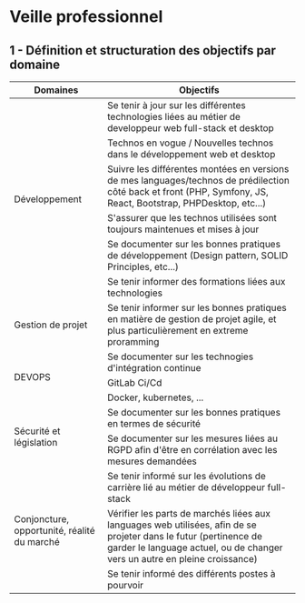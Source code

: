 # **Veille professionnel**

## 1 - Définition et structuration des objectifs par domaine

<table>
  <thead>
    <tr>
      <th>Domaines</th>
      <th>Objectifs</th>
    </tr>
  </thead>
  <tbody>
    <tr>
      <td rowspan="6">Développement</td>
      <td>Se tenir à jour sur les différentes technologies liées au métier de developpeur web full-stack et desktop</td>
    </tr>
    <tr>
      <td>Technos en vogue / Nouvelles technos dans le développement web et desktop</td>
    </tr>
    <tr>
      <td>Suivre les différentes montées en versions de mes languages/technos de prédilection côté back et front (PHP, Symfony, JS, React, Bootstrap, PHPDesktop, etc...)</td>
    </tr>
    <tr>
      <td>S'assurer que les technos utilisées sont toujours maintenues et mises à jour</td>
    </tr>
    <tr>
      <td>Se documenter sur les bonnes pratiques de développement (Design pattern, SOLID Principles, etc...)</td>
    </tr>
    <tr>
      <td>Se tenir informer des formations liées aux technologies</td>
    </tr>
    <tr>
      <td>Gestion de projet</td>
      <td>Se tenir informer sur les bonnes pratiques en matière de gestion de projet agile, et plus particulièrement en extreme proramming</td>
    </tr>
    <tr>
      <td rowspan="3">DEVOPS</td>
      <td>Se documenter sur les technogies d'intégration continue</td>
    </tr>
    <tr>
      <td>GitLab Ci/Cd</td>
    </tr>
    <tr>
      <td>Docker, kubernetes, ...</td>
    </tr>
    <tr>
      <td rowspan="2">Sécurité et législation</td>
      <td>Se documenter sur les bonnes pratiques en termes de sécurité</td>
    </tr>
    <tr>
      <td>Se documenter sur les mesures liées au RGPD afin d'être en corrélation avec les mesures demandées</td>
    </tr>
    <tr>
      <td rowspan="3">Conjoncture, opportunité, réalité du marché</td>
      <td>Se tenir informé sur les évolutions de carrière lié au métier de développeur full-stack</td>
    </tr>
    <tr>
      <td>Vérifier les parts de marchés liées aux languages web utilisées, afin de se projeter dans le futur (pertinence de garder le language actuel, ou de changer vers un autre en pleine croissance)</td>
    </tr>
    <tr>
      <td>Se tenir informé des différents postes à pourvoir</td>
    </tr>
  </tbody>
</table>


